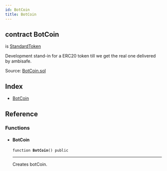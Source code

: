 ```yaml
---
id: BotCoin
title: BotCoin
---
```


<div class="contract-doc"><div class="contract"><h2 class="contract-header"><span class="contract-kind">contract</span> BotCoin</h2><p class="base-contracts"><span>is</span> <a href="es_zeppelin-solidity_contracts_token_ERC20_StandardToken.html">StandardToken</a></p><p class="description">Development stand-in for a ERC20 token till we get the real one delivered by ambisafe.</p><div class="source">Source: <a href="https://github.com/TallaBotChain/botchain/blob/v0.1.0/contracts/BotCoin.sol" target="_blank">BotCoin.sol</a></div></div><div class="index"><h2>Index</h2><ul><li><a href="BotCoin.html#BotCoin">BotCoin</a></li></ul></div><div class="reference"><h2>Reference</h2><div class="functions"><h3>Functions</h3><ul><li><div class="item function"><span id="BotCoin" class="anchor-marker"></span><h4 class="name">BotCoin</h4><div class="body"><code class="signature">function <strong>BotCoin</strong><span>() </span><span>public </span></code><hr/><div class="description"><p>Creates botCoin.</p></div></div></div></li></ul></div></div></div>
